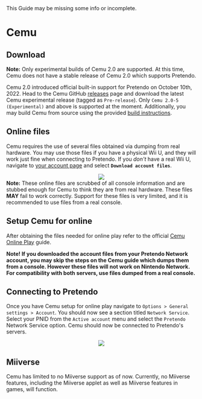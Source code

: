 <div class="tip green">This Guide may be missing some info or incomplete.</div>

# Cemu

## Download
<div class="tip red">
	<strong>Note:</strong>
	Only experimental builds of Cemu 2.0 are supported. At this time, Cemu does not have a stable release of Cemu 2.0 which supports Pretendo.
</div>

Cemu 2.0 introduced official built-in support for Pretendo on October 10th, 2022. Head to the Cemu GitHub [releases](https://github.com/cemu-project/Cemu/releases) page and download the latest Cemu experimental release (tagged as `Pre-release`). Only `Cemu 2.0-5 (Experimental)` and above is supported at the moment. Additionally, you may build Cemu from source using the provided [build instructions](https://github.com/cemu-project/Cemu/blob/main/BUILD.md).

## Online files
Cemu requires the use of several files obtained via dumping from real hardware. You may use those files if you have a physical Wii U, and they will work just fine when connecting to Pretendo. If you _don't_ have a real Wii U, navigate to [your account page](/account) and select <strong>`Download account files`</strong>.

<center><img src="/assets/images/docs/install/cemu/download-account-files.png"/></center>

<div class="tip red">
	<strong>Note:</strong>
	These online files are scrubbed of all console information and are stubbed enough for Cemu to think they are from real hardware. These files <strong>MAY</strong> fail to work correctly. Support for these files is very limited, and it is recommended to use files from a real console.
</div>

## Setup Cemu for online
After obtaining the files needed for online play refer to the official [Cemu Online Play](https://cemu.cfw.guide/online-play.html) guide.

<div class="tip">
	<strong>Note! If you downloaded the account files from your Pretendo Network account, you may skip the steps on the Cemu guide which dumps them from a console. However these files will not work on Nintendo Network. For compatibility with both servers, use files dumped from a real console.</strong>
</div>

## Connecting to Pretendo
Once you have Cemu setup for online play navigate to `Options > General settings > Account`. You should now see a section titled `Network Service`. Select your PNID from the `Active account` menu and select the `Pretendo` Network Service option. Cemu should now be connected to Pretendo's servers.

<center><img src="/assets/images/docs/install/cemu/network-services-settings.png"/></center>

## Miiverse
Cemu has limited to no Miiverse support as of now. Currently, no Miiverse features, including the Miiverse applet as well as Miiverse features in games, will function.